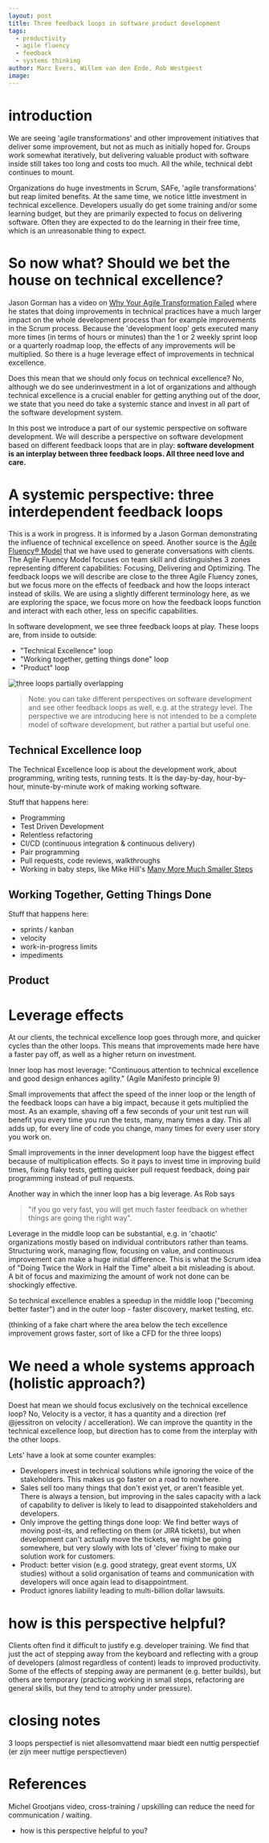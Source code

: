 ```yaml
---
layout: post
title: Three feedback loops in software product development
tags:
  - productivity
  - agile fluency
  - feedback
  - systems thinking
author: Marc Evers, Willem van den Ende, Rob Westgeest
image: 
---
```


# introduction

We are seeing 'agile transformations' and other improvement initiatives that deliver some improvement, but not as much as initially hoped for.
Groups work somewhat iteratively, but delivering valuable product with software inside still takes too long and costs too much. All the while, technical debt continues to mount.

Organizations do huge investments in Scrum, SAFe, 'agile transformations' but
reap limited benefits. At the same time, we notice little investment in
technical excellence. Developers usually do get some training and/or some
learning budget, but they are primarily expected to focus on delivering
software. Often they are expected to do the learning in their free time, which
is an unreasonable thing to expect.

# So now what? Should we bet the house on technical excellence?

Jason Gorman has a video on [Why Your Agile Transformation Failed](https://www.youtube.com/watch?v=-wNH6YgZQtw) where he states that doing improvements in technical practices have a much larger impact on the whole development process than for example improvements in the Scrum process. Because the 'development loop' gets executed many more times (in terms of hours or minutes) than the 1 or 2 weekly sprint loop or a quarterly roadmap loop, the effects of any improvements will be multiplied. So there is a huge leverage effect of improvements in technical excellence.

Does this mean that we should only focus on technical excellence? No, although we do see underinvestment in a lot of organizations and although technical excellence is a crucial enabler for getting anything out of the door, we state that you need do take a systemic stance and invest in all part of the software development system. 

In this post we introduce a part of our systemic perspective on software development. We will describe a perspective on software development based on different feedback loops that are in play: **software development is an interplay between three feedback loops. All three need love and care.**

# A systemic perspective: three interdependent feedback loops

This is a work in progress. It is informed by a Jason Gorman demonstrating the
influence of technical excellence on speed. Another source is the
[Agile Fluency® Model](https://www.agilefluency.org/) that we have used to
generate conversations with clients. The Agile Fluency Model focuses on team
skill and distinguishes 3 zones representing different capabilities: Focusing,
Delivering and Optimizing. The feedback loops we will describe are close to the
three Agile Fluency zones, but we focus more on the effects of feedback and how
the loops interact instead of skills. We are using a slightly different
terminology here, as we are exploring the space, we focus more on how the
feedback loops function and interact with each other, less on specific
capabilities.

In software development, we see three feedback loops at play. These loops are,
from inside to outside:

- "Technical Excellence" loop
- "Working together, getting things done" loop
- "Product" loop

![three loops partially overlapping](/attachments/blogposts/2023/3-loops.jpg)

> Note: you can take different perspectives on software development and see other feedback loops as well, e.g. at the strategy level. The perspective we are introducing here is not intended to be a complete model of software development, but rather a partial but useful one.

## Technical Excellence loop

The Technical Excellence loop is about the development work, about programming, writing tests, running tests. It is the day-by-day, hour-by-hour, minute-by-minute work of making working software.

Stuff that happens here:
- Programming
- Test Driven Development
- Relentless refactoring
- CI/CD (continuous integration & continuous delivery)
- Pair programming
- Pull requests, code reviews, walkthroughs
- Working in baby steps, like Mike Hill's [Many More Much Smaller Steps](https://www.geepawhill.org/series/many-more-much-smaller-steps)

## Working Together, Getting Things Done


Stuff that happens here:
- sprints / kanban
- velocity
- work-in-progress limits
- impediments


## Product


# Leverage effects

At our clients, the technical excellence loop goes through more, and quicker cycles than the other loops. This means that improvements made here have a faster pay off, as well as a higher return on investment.



Inner loop has most leverage: "Continuous attention to technical excellence and good design enhances agility." (Agile Manifesto principle 9)

Small improvements that affect the speed of the inner loop or the length of the
feedback loops can have a big impact, because it gets multiplied the most. As an
example, shaving off a few seconds of your unit test run will benefit you every
time you run the tests, many, many times a day. This all adds up, for every line
of code you change, many times for every user story you work on.

Small improvements in the inner development loop have the biggest effect because
of multiplication effects. So it pays to invest time in improving build times,
fixing flaky tests, getting quicker pull request feedback, doing pair
programming instead of pull requests.

Another way in which the inner loop has a big leverage. As Rob says 
> "if you go very fast, you will get much faster feedback on whether things are going the right way". 

Leverage in the middle loop can be substantial, e.g. in 'chaotic' organizations
mostly based on individual contributors rather than teams. Structuring work,
managing flow, focusing on value, and continuous improvement can make a huge
initial difference. This is what the Scrum idea of "Doing Twice the Work in Half
the Time" albeit a bit misleading is about. A bit of focus and maximizing the
amount of work not done can be shockingly effective.



So technical excellence enables a speedup in the middle loop
("becoming better faster") and in the outer loop - faster discovery, market
testing, etc.


(thinking of a fake chart where the area below the tech excellence improvement grows faster, sort of like a CFD for the three loops)

# We need a whole systems approach (holistic approach?)

Doest hat mean we should focus exclusively on the technical excellence loop? No, Velocity is a vector, it has a quantity and a direction (ref @jessitron on velocity / accelleration). We can improve the quantity in the technical excellence loop, but direction has to come from the interplay with the other loops. 

Lets' have a look at some counter examples:

- Developers invest in technical solutions while ignoring the voice of the stakeholders. This makes us go faster on a road to nowhere.
- Sales sell too many things that don't exist yet, or aren't feasible yet. There is always a tension, but improving in the sales capacity with a lack of capability to deliver is likely to lead to disappointed stakeholders and developers. 
- Only improve the getting things done loop: We find better ways of moving post-its, and reflecting on them (or JIRA tickets), but when development can't actually move the tickets, we might be going somewhere, but very slowly with lots of 'clever' fixing to make our solution work for customers.
- Product: better vision (e.g. good strategy, great event storms, UX studies) without a solid organisation of teams and communication with developers will once again lead to disappointment.
- Product ignores liability leading to multi-billion dollar lawsuits.

# how is this perspective helpful?

Clients often find it difficult to justify e.g. developer training. We find that just the act of stepping away from the keyboard and reflecting with a group of developers (almost regardless of content) leads to improved productivity. Some of the effects of stepping away are permanent (e.g. better builds), but others are temporary (practicing working in small steps, refactoring are general skills, but they tend to atrophy under pressure).

# closing notes

3 loops perspectief is niet allesomvattend maar biedt een nuttig perspectief (er zijn meer nuttige perspectieven)

# References


Michel Grootjans video, cross-training / upskilling can reduce the need for communication / waiting.

+ how is this perspective helpful to you?

